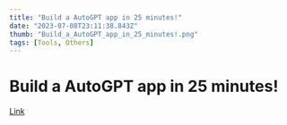 ```yaml
---
title: "Build a AutoGPT app in 25 minutes!"
date: "2023-07-08T23:11:38.843Z"
thumb: "Build_a_AutoGPT_app_in_25_minutes!.png"
tags: [Tools, Others]
---
```


# Build a AutoGPT app in 25 minutes!

[Link](https://www.youtube.com/watch?v=MlK6SIjcjE8)

